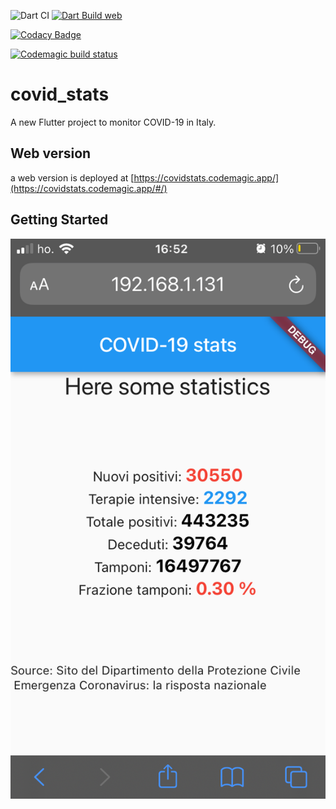 ![Dart CI](https://github.com/fvalle1/covidStats/workflows/Dart%20CI/badge.svg)
[![Dart Build web](https://github.com/fvalle1/covidStats/actions/workflows/dart_web.yml/badge.svg)](https://github.com/fvalle1/covidStats/actions/workflows/dart_web.yml)

[![Codacy Badge](https://api.codacy.com/project/badge/Grade/e657dba06ad04096a08f351edb110ec6)](https://app.codacy.com/gh/fvalle1/covidStats?utm_source=github.com&utm_medium=referral&utm_content=fvalle1/covidStats&utm_campaign=Badge_Grade)

[![Codemagic build status](https://api.codemagic.io/apps/5fc905e5f7698e2790376d8d/5fc905e5f7698e2790376d8c/status_badge.svg)](https://codemagic.io/apps/5fc905e5f7698e2790376d8d/5fc905e5f7698e2790376d8c/latest_build)
# covid_stats

A new Flutter project to monitor COVID-19 in Italy.

## Web version

a web version is deployed at [https://covidstats.codemagic.app/](https://covidstats.codemagic.app/#/)

## Getting Started

![](screen.png)
